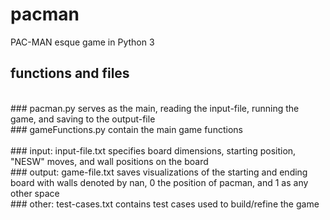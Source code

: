 # pacman
PAC-MAN esque game in Python 3
<br />
## functions and files
<br />
### pacman.py 
serves as the main, reading the input-file, running the game, and saving to the output-file <br />
### gameFunctions.py
contain the main game functions<br /> <br />
### input: input-file.txt
specifies board dimensions, starting position, "NESW" moves, and wall positions on the board <br />
### output: game-file.txt
saves visualizations of the starting and ending board with walls denoted by nan, 0 the position of pacman, and 1 as any other space <br />
### other: test-cases.txt
contains test cases used to build/refine the game

